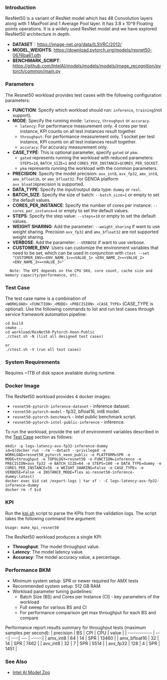 ### Introduction

ResNet50 is a variant of ResNet model which has 48 Convolution layers along with 1 MaxPool and 1 Average Pool layer. It has 3.8 x 10^9 Floating points operations. It is a widely used ResNet model and we have explored ResNet50 architecture in depth.

- **DATASET**：https://image-net.org/data/ILSVRC/2012/
- **MODEL_WEIGHTS**: https://download.pytorch.org/models/resnet50-0676ba61.pth
- **BENCHMARK_SCRIPT**: https://github.com/IntelAI/models/models/models/image_recognition/pytorch/common/main.py

### Parameters

The Resnet50 workload provides test cases with the following configuration parameters:
- **FUNCTION**: Specify which workload should run: `inference`, `training`(not support).
- **MODE**: Specify the running mode: `latency`, `throughput` or `accuracy`.
  * `latency`: For performance measurement only. 4 cores per test instance, KPI counts on all test instances result together.
  * `throughput`: For performance measurement only. 1 socket per test instance, KPI counts on all test instances result together.
  * `accuracy`: For accuracy measurement only.
- **CASE_TYPE**: This is optional parameter, specify `gated` or `pkm`.  
  - `gated` represents running the workload with reduced parameters: `STEPS=10`, `BATCH_SIZE=1` and `CORES_PER_INSTANCE=$CORES_PER_SOCKET`.
  - `pkm` represents running the workload with the common parameters.
- **PRECISION**: Specify the model precision: `avx_int8`, `avx_fp32`, `amx_int8`, `amx_bfloat16`, or `amx_bfloat32`. For GENOA platform `avx_bloat16`precision is supported.
- **DATA_TYPE**: Specify the input/output data type: `dummy` or `real`. 
- **BATCH_SIZE**: Specify the size of batch: `--batch_size=1` or empty to set the default values.
- **CORES_PER_INSTANCE**: Specify the number of cores per instance: `--cores_per_instance=4` or empty to set the default values.
- **STEPS**: Specify the step value: `--steps=10` or empty to set the default values.
- **WEIGHT SHARING**: Add the parameter: `--weight_sharing` if want to use weight sharing. Precision `avx_fp32` and `amx_bfloat32` are not supported weight sharing.
- **VERBOSE**: Add the parameter: `--VERBOSE` if want to use verbose.
- **CUSTOMER_ENV**: Users can customize the environment variables that need to be set, which can be used in conjunction with `ctest --set "CUSTOMER_ENV=<ENV_NAME_1>=<VALUE_1> <ENV_NAME_2>=<VALUE_2> <ENV_NAME_3>=<VALUE_3>"`

```
  Note: The KPI depends on the CPU SKU, core count, cache size and memory capacity/performance, etc.
```

### Test Case

The test case name is a combination of `<WORKLOAD>_<FUNCTION>_<MODE>_<PRECISION>_<CASE_TYPE>` (CASE_TYPE is optional). Use the following commands to list and run test cases through service framework automation pipeline:
```
cd build
cmake ..
cd workload/ResNet50-Pytorch-Xeon-Public
./ctest.sh -N (list all designed test cases)

or
./ctest.sh -V (run all test cases) 
```

### System Requirements

Requires ~1TB of disk space available during runtime. 


### Docker Image

The ResNet50 workload provides 4 docker images:
- `resnet50-pytorch-inference-dataset` - inference dataset.
- `resnet50-pytorch-model` - fp32, bfloat16, int8 model.
- `resnet50-pytorch-benchmark` - Intel public benchmark script.
- `resnet50-pytorch-intel-public-inference` - inference.

To run the workload, provide the set of environment variables described in the [Test Case](#Test-Case) section as follows:

```
mkdir -p logs-latency-avx-fp32-inference-dummy
id=$(docker run --rm --detach --privileged -e WORKLOAD=resnet50_pytorch_xeon_public -e PLATFORM=SPR -e MODE=throughput -e TOPOLOGY=resnet50 -e FUNCTION=inference -e PRECISION=avx_fp32 -e BATCH_SIZE=64 -e STEPS=100 -e DATA_TYPE=dummy -e CORES_PER_INSTANCE=56 -e WEIGHT_SHARING=False -e CASE_TYPE= -e VERBOSE=False -e INSTANCE_MODE=flex ai-resnet50-inference-dummy:latest)
docker exec $id cat /export-logs | tar xf - -C logs-latency-avx-fp32-inference-dummy
docker rm -f $id
```

### KPI

Run the [kpi.sh](kpi.sh) script to parse the KPIs from the validation logs. The script takes the following command line argument:

```
Usage: make_kpi_resnet50
```

The ResNet50 workload produces a single KPI:
- **Throughput**: The model throughput value.
- **Latency**: The model latency value.
- **Accuracy**: The model accuracy value, a percentage.

### Performance BKM
- Minimum system setup: SPR or newer required for AMX tests
- Recommended system setup: 512 GB RAM
- Workload parameter tuning guidelines:
  - Batch Size (BS) and Cores per Instance (CI) - key parameters of the workload​
  - Full sweep for various BS and CI
  - For performance comparison get max throughput for each BS and compare

Performance report results summary for throughput tests (maximum samples per second):
| precision    | BS  | CPI | CPU | value |
| ------------ | ---:| ---:| --- | -----:|
| amx_int8     | 64  |  14 | SPR | 13460 |
| amx_bfloat16 | 32  |  14 | SPR | 7462  |
| avx_int8     | 32  |  7  | SPR | 5514  |
| avx_fp32     | 128 |  4  | SPR | 1451  |


### See Also

- [Intel AI Model Zoo](https://github.com/IntelAI/models/tree/spr-launch-public)  
